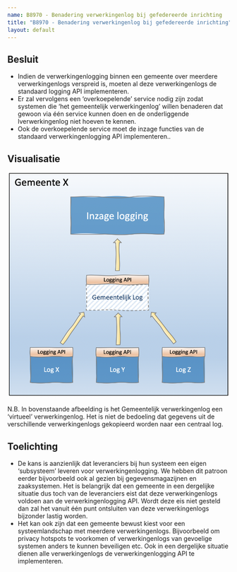 ```yaml
---
name: B8970 - Benadering verwerkingenlog bij gefedereerde inrichting
title: "B8970 - Benadering verwerkingenlog bij gefedereerde inrichting"
layout: default
---
```


## Besluit
-	Indien de verwerkingenlogging binnen een gemeente over meerdere verwerkingenlogs verspreid is, moeten al deze verwerkingenlogs de standaard logging API implementeren.
-	Er zal vervolgens een ‘overkoepelende’ service nodig zijn zodat systemen die ‘het gemeentelijk verwerkingenlog’ willen benaderen dat gewoon via één service kunnen doen en de onderliggende lverwerkingenlog niet hoeven te kennen.
-	Ook de overkoepelende service moet de inzage functies van de standaard verwerkingenlogging API implementeren..

## Visualisatie
<img src="./_assets/8970_1.png" alt="" width="700"/>

N.B. In bovenstaande afbeelding is het Gemeentelijk verwerkingenlog een ‘virtueel’ verwerkingenlog. Het is niet de bedoeling dat gegevens uit de verschillende verwerkingenlogs gekopieerd worden naar een centraal log.

## Toelichting
-	De kans is aanzienlijk dat leveranciers bij hun systeem een eigen ‘subsysteem’ leveren voor verwerkingenlogging. We hebben dit patroon eerder bijvoorbeeld ook al gezien bij gegevensmagazijnen en zaaksystemen. Het is belangrijk dat een gemeente in een dergelijke situatie dus toch van de leveranciers eist dat deze verwerkingenlogs voldoen aan de verwerkingenlogging API. Wordt deze eis niet gesteld dan zal het vanuit één punt ontsluiten van deze verwerkingenlogs bijzonder lastig worden.
-	Het kan ook zijn dat een gemeente bewust kiest voor een systeemlandschap met meerdere verwerkingenlogs. Bijvoorbeeld om privacy hotspots te voorkomen of verwerkingenlogs van gevoelige systemen anders te kunnen beveiligen etc. Ook in een dergelijke situatie dienen alle verwerkingenlogs de verwerkingenlogging API te implementeren.
